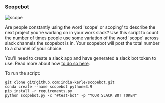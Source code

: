 ### Scopebot

![scope](https://user-images.githubusercontent.com/46863334/146260582-5db5563b-126c-45e1-afd4-9e0a3317381f.jpeg)

Are people constantly using the word 'scope' or scoping' to describe the next project you're working on in your work slack? Use this script to count the number of times people use some variation of the word 'scope' across slack channels the scopebot is in. Your scopebot will post the total number to a channel of your choice. 

You'll need to create a slack app and have generated a slack bot token to use. Read more about how [to do so here](https://api.slack.com/apps).

To run the script:

```
git clone git@github.com:india-kerle/scopebot.git
conda create --name scopebot python=3.9
pip install -r requirements.py
python scopebot.py -c "#test-bot" -p "YOUR SLACK BOT TOKEN"
```
